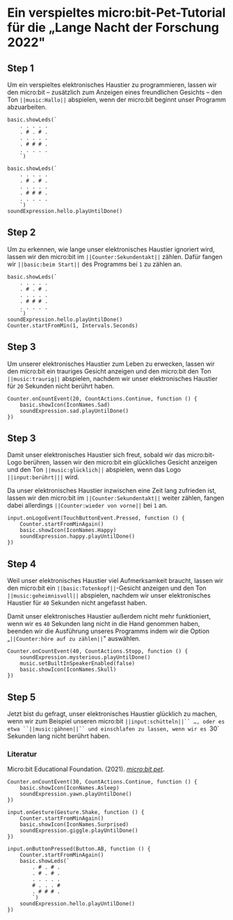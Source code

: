 # Ein verspieltes micro:bit-Pet-Tutorial für die „Lange Nacht der Forschung 2022"

## Step 1
Um ein verspieltes elektronisches Haustier zu programmieren, lassen wir den micro:bit – zusätzlich zum Anzeigen eines freundlichen Gesichts – den Ton ``||music:Hallo||`` abspielen, wenn der micro:bit beginnt unser Programm abzuarbeiten.

```template
basic.showLeds(`
    . . . . .
    . # . # .
    . . . . .
    . # # # .
    . . . . .
    `)
```

```blocks
basic.showLeds(`
    . . . . .
    . # . # .
    . . . . .
    . # # # .
    . . . . .
    `)
soundExpression.hello.playUntilDone()
```

## Step 2
Um zu erkennen, wie lange unser elektronisches Haustier ignoriert wird, lassen wir den micro:bit im ``||Counter:Sekundentakt||`` zählen. Dafür fangen wir ``||basic:beim Start||`` des Programms bei `1` zu zählen an.

```blocks
basic.showLeds(`
    . . . . .
    . # . # .
    . . . . .
    . # # # .
    . . . . .
    `)
soundExpression.hello.playUntilDone()
Counter.startFromMin(1, Intervals.Seconds)
```

##  Step 3
Um unserer elektronisches Haustier zum Leben zu erwecken, lassen wir den micro:bit ein trauriges Gesicht anzeigen und den micro:bit den Ton ``||music:traurig||`` abspielen, nachdem wir unser elektronisches Haustier für `20` Sekunden nicht berührt haben.

```block
Counter.onCountEvent(20, CountActions.Continue, function () {
    basic.showIcon(IconNames.Sad)
    soundExpression.sad.playUntilDone()
})
```

##  Step 3
Damit unser elektronisches Haustier sich freut, sobald wir das micro:bit-Logo berühren, lassen wir den micro:bit ein glückliches Gesicht anzeigen und den Ton ``||music:glücklich||`` abspielen, wenn das Logo ``||input:berührt|||`` wird.

Da unser elektronisches Haustier inzwischen eine Zeit lang zufrieden ist, lassen wir den micro:bit im ``||Counter:Sekundentakt||`` weiter zählen, fangen dabei allerdings ``||Counter:wieder von vorne||`` bei `1` an.

```block
input.onLogoEvent(TouchButtonEvent.Pressed, function () {
    Counter.startFromMinAgain()
    basic.showIcon(IconNames.Happy)
    soundExpression.happy.playUntilDone()
})
```

##  Step 4
Weil unser elektronisches Haustier viel Aufmerksamkeit braucht, lassen wir den micro:bit ein ``||basic:Totenkopf||``-Gesicht anzeigen und den Ton ``||music:geheimnisvoll||`` abspielen, nachdem wir unser elektronisches Haustier für `40` Sekunden nicht angefasst haben.

Damit unser elektronisches Haustier außerdem nicht mehr funktioniert, wenn wir es `40` Sekunden lang nicht in die Hand genommen haben, beenden wir die Ausführung unseres Programms indem wir die Option „``||Counter:höre auf zu zählen||``" auswählen.

```block
Counter.onCountEvent(40, CountActions.Stopp, function () {
    soundExpression.mysterious.playUntilDone()
    music.setBuiltInSpeakerEnabled(false)
    basic.showIcon(IconNames.Skull)
})
```

##  Step 5
Jetzt bist du gefragt, unser elektronisches Haustier glücklich zu machen, wenn wir zum Beispiel unseren micro:bit `||input:schütteln||`` …, oder es etwa ``||music:gähnen||`` und einschlafen zu lassen, wenn wir es `30` Sekunden lang nicht berührt haben.

### Literatur
Micro:bit Educational Foundation. (2021). _[micro:bit pet](https://www.microbit.org/projects/make-it-code-it/microbit-pet/)_.

```ghost
Counter.onCountEvent(30, CountActions.Continue, function () {
    basic.showIcon(IconNames.Asleep)
    soundExpression.yawn.playUntilDone()
})

input.onGesture(Gesture.Shake, function () {
    Counter.startFromMinAgain()
    basic.showIcon(IconNames.Surprised)
    soundExpression.giggle.playUntilDone()
})

input.onButtonPressed(Button.AB, function () {
    Counter.startFromMinAgain()
    basic.showLeds(`
        . # . # .
        . # . # .
        . . . . .
        # . . . #
        . # # # .
        `)
    soundExpression.hello.playUntilDone()
})
```

<script src="https://makecode.com/gh-pages-embed.js"></script><script>makeCodeRender("{{ site.makecode.home_url }}", "{{ site.github.owner_name }}/{{ site.github.repository_name }}");</script>